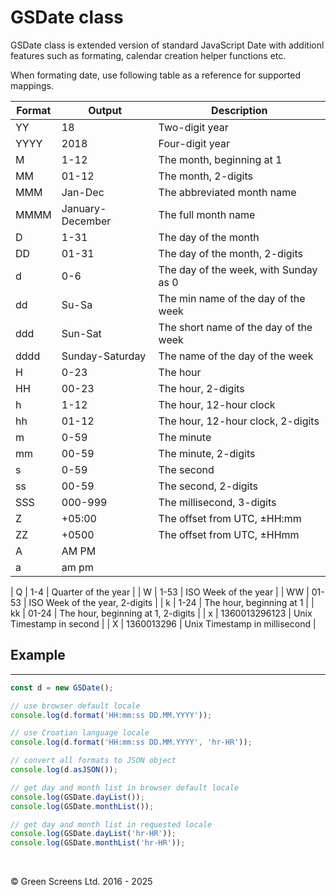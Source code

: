 # GSDate class
 
GSDate class is extended version of standard JavaScript Date with additionl features such as formating, calendar creation helper functions etc.

When formating date, use following table as a reference for supported mappings.

| Format	| Output	        | Description                                   |
|-----------|-------------------|-----------------------------------------------|
| YY        | 18	            | Two-digit year                                |
| YYYY      | 2018	            | Four-digit year                               |
| M         | 1-12	            | The month, beginning at 1                     |
| MM        | 01-12	            | The month, 2-digits                           |
| MMM       | Jan-Dec           | The abbreviated month name                    |
| MMMM      | January-December	| The full month name                           |
| D         | 1-31	            | The day of the month                          |
| DD        | 01-31	            | The day of the month, 2-digits                |
| d         | 0-6	            | The day of the week, with Sunday as 0         |
| dd        | Su-Sa	            | The min name of the day of the week           |
| ddd       | Sun-Sat           | The short name of the day of the week         |
| dddd      | Sunday-Saturday	| The name of the day of the week               |
| H         | 0-23	            | The hour                                      |
| HH        | 00-23	            | The hour, 2-digits                            |
| h         | 1-12	            | The hour, 12-hour clock                       |
| hh        | 01-12	            | The hour, 12-hour clock, 2-digits             |
| m         | 0-59	            | The minute                                    |
| mm        | 00-59	            | The minute, 2-digits                          |
| s         | 0-59	            | The second                                    |
| ss        | 00-59	            | The second, 2-digits                          |
| SSS       | 000-999	        | The millisecond, 3-digits                     |
| Z         | +05:00	        | The offset from UTC, ±HH:mm                   |
| ZZ        | +0500	            | The offset from UTC, ±HHmm                    |
| A         | AM PM             | 	                                            |
| a         | am pm	            |                                               |

| Q         | 1-4	            | Quarter of the year                           |
| W         | 1-53	            | ISO Week of the year                          |
| WW        | 01-53	            | ISO Week of the year, 2-digits                |
| k         | 1-24	            | The hour, beginning at 1                      |
| kk        | 01-24	            | The hour, beginning at 1, 2-digits            |
| x         | 1360013296123     | Unix Timestamp in second                      |
| X         | 1360013296	    | Unix Timestamp in millisecond                 |

## Example
---

```js
const d = new GSDate();

// use browser default locale
console.log(d.format('HH:mm:ss DD.MM.YYYY'));

// use Croatian language locale
console.log(d.format('HH:mm:ss DD.MM.YYYY', 'hr-HR'));

// convert all formats to JSON object
console.log(d.asJSON());

// get day and month list in browser default locale
console.log(GSDate.dayList());
console.log(GSDate.monthList());

// get day and month list in requested locale
console.log(GSDate.dayList('hr-HR'));
console.log(GSDate.monthList('hr-HR'));
```
<br>

&copy; Green Screens Ltd. 2016 - 2025
